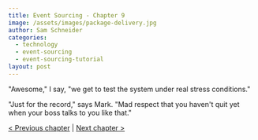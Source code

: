 ```yaml
---
title: Event Sourcing - Chapter 9
image: /assets/images/package-delivery.jpg
author: Sam Schneider
categories:
  - technology
  - event-sourcing
  - event-sourcing-tutorial
layout: post
---
```


"Awesome," I say, "we get to test the system under real stress conditions."

"Just for the record," says Mark. "Mad respect that you haven't quit yet when your boss talks to you like that."



[< Previous chapter](/blog/event-sourcing-chapter-8) | [Next chapter >](/blog/event-sourcing-chapter-10)
